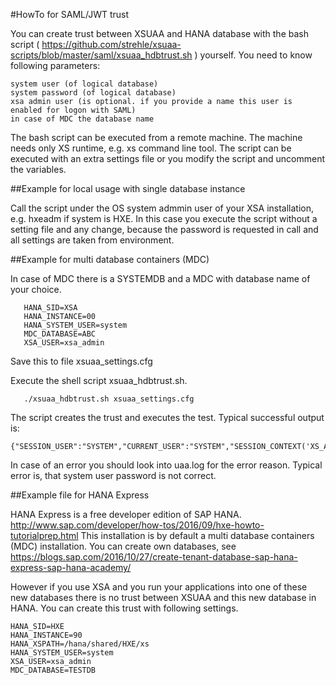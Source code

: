 #HowTo for SAML/JWT trust

You can create trust between XSUAA and HANA database with the bash script ( https://github.com/strehle/xsuaa-scripts/blob/master/saml/xsuaa_hdbtrust.sh ) yourself. You need to know following parameters:

```
system user (of logical database)
system password (of logical database)
xsa admin user (is optional. if you provide a name this user is enabled for logon with SAML)
in case of MDC the database name
```

The bash script can be executed from a remote machine. The machine needs only XS runtime, e.g. xs command line tool. The script can be executed with an extra settings file or you modify the script and uncomment the variables. 

##Example for local usage with single database instance

Call the script under the OS system admmin user of your XSA installation, e.g. hxeadm if system is HXE.
In this case you execute the script without a setting file and any change, because the password is requested in call and all settings are taken from environment. 

##Example for multi database containers (MDC)

In case of MDC there is a SYSTEMDB and a MDC with database name of your choice.
```
   HANA_SID=XSA
   HANA_INSTANCE=00
   HANA_SYSTEM_USER=system
   MDC_DATABASE=ABC
   XSA_USER=xsa_admin
```
Save this to file xsuaa_settings.cfg

Execute the shell script xsuaa_hdbtrust.sh. 
```
   ./xsuaa_hdbtrust.sh xsuaa_settings.cfg
```
The script creates the trust and executes the test. Typical successful output is:
```
{"SESSION_USER":"SYSTEM","CURRENT_USER":"SYSTEM","SESSION_CONTEXT('XS_APPLICATIONUSER')":"XSA_ADMIN"}
```
In case of an error you should look into uaa.log for the error reason. Typical error is, that system user password is not correct.

##Example file for HANA Express

HANA Express is a free developer edition of SAP HANA. 
http://www.sap.com/developer/how-tos/2016/09/hxe-howto-tutorialprep.html
This installation is by default a multi database containers (MDC) installation. You can create own databases, see
https://blogs.sap.com/2016/10/27/create-tenant-database-sap-hana-express-sap-hana-academy/

However if you use XSA and you run your applications into one of these new databases there is no trust between XSUAA and this new database in HANA. You can create this trust with following settings.
```
HANA_SID=HXE
HANA_INSTANCE=90
HANA_XSPATH=/hana/shared/HXE/xs
HANA_SYSTEM_USER=system
XSA_USER=xsa_admin
MDC_DATABASE=TESTDB
```
